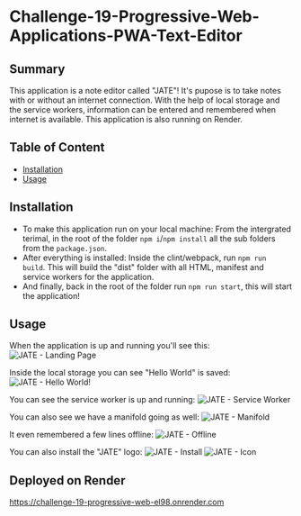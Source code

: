 # Challenge-19-Progressive-Web-Applications-PWA-Text-Editor
## Summary
This application is a note editor called "JATE"! It's pupose is to take notes with or without an internet connection. With the help of local storage and the service workers, information can be entered and remembered when internet is available. This application is also running on Render.

## Table of Content
+ [Installation](#installation)
+ [Usage](#usage)

## Installation
+ To make this application run on your local machine: From the intergrated terimal, in the root of the folder `npm i`/`npm install` all the sub folders from the `package.json`.
+ After everything is installed: Inside the clint/webpack, run `npm run build`. This will build the "dist" folder with all HTML, manifest and service workers for the application.
+ And finally, back in the root of the folder run `npm run start`, this will start the application!
  
## Usage
When the application is up and running you'll see this:
![JATE - Landing Page](https://github.com/DakotaK92/Challenge-19-Progressive-Web-Applications-PWA-Text-Editor/assets/46942706/f5ccbfb8-d0d6-4c92-ab58-3adb30570baa)

Inside the local storage you can see "Hello World" is saved:
![JATE - Hello World!](https://github.com/DakotaK92/Challenge-19-Progressive-Web-Applications-PWA-Text-Editor/assets/46942706/8ad59ab3-b696-4e5e-ae5e-5a520301e072)

You can see the service worker is up and running:
![JATE - Service Worker](https://github.com/DakotaK92/Challenge-19-Progressive-Web-Applications-PWA-Text-Editor/assets/46942706/71f1fffa-c953-499a-9864-3aa1a844c0cd)

You can also see we have a manifold going as well:
![JATE - Manifold](https://github.com/DakotaK92/Challenge-19-Progressive-Web-Applications-PWA-Text-Editor/assets/46942706/8a8087be-63c4-473b-9a20-7c4ec79eb055)

It even remembered a few lines offline:
![JATE - Offline](https://github.com/DakotaK92/Challenge-19-Progressive-Web-Applications-PWA-JATE/assets/46942706/3cabdbac-55c2-4f6f-9315-ca1be3401561)

You can also install the "JATE" logo:
![JATE - Install](https://github.com/DakotaK92/Challenge-19-Progressive-Web-Applications-PWA-Text-Editor/assets/46942706/c4b80692-63a2-4f9f-808c-872cc543a46d)
![JATE - Icon](https://github.com/DakotaK92/Challenge-19-Progressive-Web-Applications-PWA-Text-Editor/assets/46942706/09ca10c8-3fda-445f-b6b4-db6d9153265d)

## Deployed on Render
https://challenge-19-progressive-web-el98.onrender.com
